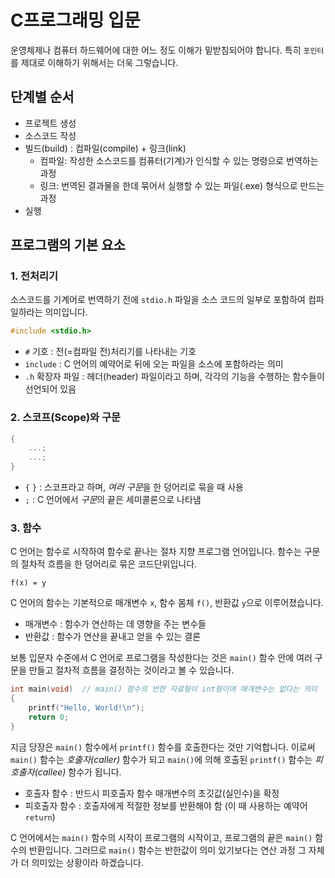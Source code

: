 # C프로그래밍 입문

운영체제나 컴퓨터 하드웨어에 대한 어느 정도 이해가 밑받침되어야 합니다. 특히 `포인터`를 제대로 이해하기 위해서는 더욱 그렇습니다.

## 단계별 순서

- 프로젝트 생성
- 소스코드 작성
- 빌드(build) : 컴파일(compile) + 링크(link)
  - 컴파일: 작성한 소스코드를 컴퓨터(기계)가 인식할 수 있는 명령으로 번역하는 과정
  - 링크: 번역된 결과물을 한데 묶어서 실행할 수 있는 파일(.exe) 형식으로 만드는 과정
- 실행

## 프로그램의 기본 요소

### 1. 전처리기

소스코드를 기계어로 번역하기 전에 `stdio.h` 파일을 소스 코드의 일부로 포함하여 컴파일하라는 의미입니다.

```c
#include <stdio.h>
```

- `#` 기호 : 전(=컴파일 전)처리기를 나타내는 기호
- `include` : C 언어의 예약어로 뒤에 오는 파일을 소스에 포함하라는 의미
- `.h` 확장자 파일 : 헤더(header) 파일이라고 하며, 각각의 기능을 수행하는 함수들이 선언되어 있음



### 2. 스코프(Scope)와 구문

```c
{
    ...;
    ...;
}
```

- `{` `}` : 스코프라고 하며, *여러 구문*을 한 덩어리로 묶을 때 사용
- `;` : C 언어에서 *구문*의 끝은 세미콜론으로 나타냄

### 3. 함수

C 언어는 함수로 시작하여 함수로 끝나는 절차 지향 프로그램 언어입니다. 함수는 구문의 절차적 흐름을 한 덩어리로 묶은 코드단위입니다.

```
f(x) = y
```

C 언어의 함수는 기본적으로 매개변수 `x`, 함수 몸체 `f()`, 반환값 `y`으로 이루어졌습니다.

- 매개변수 : 함수가 연산하는 데 영향을 주는 변수들
- 반환값 : 함수가 연산을 끝내고 얻을 수 있는 결론

보통 입문자 수준에서 C 언어로 프로그램을 작성한다는 것은 `main()` 함수 안에 여러 구문을 만들고 절차적 흐름을 결정하는 것이라고 볼 수 있습니다.

```c
int main(void)  // main() 함수의 반한 자료형이 int형이며 매개변수는 없다는 의미
{
    printf("Hello, World!\n");
    return 0;
}
```

지금 당장은 `main()` 함수에서 `printf()` 함수를 호출한다는 것만 기억합니다. 이로써 `main()` 함수는 *호출자(caller)* 함수가 되고 `main()`에 의해 호출된 `printf()` 함수는 *피호출자(callee)* 함수가 됩니다.

- 호출자 함수 : 반드시 피호출자 함수 매개변수의 초깃값(실인수)을 확정
- 피호출자 함수 : 호출자에게 적절한 정보를 반환해야 함 (이 때 사용하는 예약어 `return`)

C 언어에서는 `main()` 함수의 시작이 프로그램의 시작이고, 프로그램의 끝은 `main()` 함수의 반환입니다. 그러므로 `main()` 함수는 반한값이 의미 있기보다는 연산 과정 그 자체가 더 의미있는 상황이라 하겠습니다.

